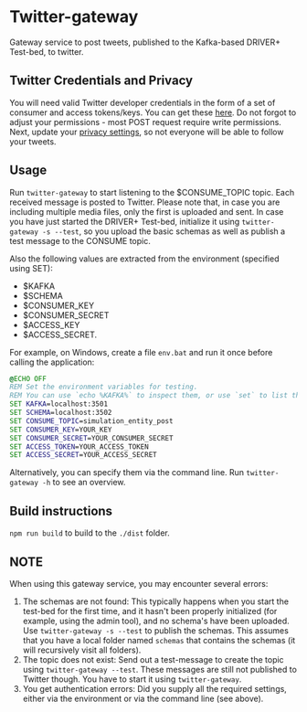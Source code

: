# Twitter-gateway

Gateway service to post tweets, published to the Kafka-based DRIVER+ Test-bed, to twitter.

## Twitter Credentials and Privacy

You will need valid Twitter developer credentials in the form of a set of consumer and access tokens/keys. You can get these [here](https://apps.twitter.com). Do not forgot to adjust your permissions - most POST request require write permissions. Next, update your [privacy settings](https://twitter.com/settings/safety), so not everyone will be able to follow your tweets.

## Usage

Run `twitter-gateway` to start listening to the $CONSUME_TOPIC topic. Each received message is posted to Twitter. Please note that, in case you are including multiple media files, only the first is uploaded and sent. In case you have just started the DRIVER+ Test-bed, initialize it using `twitter-gateway -s --test`, so you upload the basic schemas as well as publish a test message to the CONSUME topic.

Also the following values are extracted from the environment (specified using SET):
- $KAFKA
- $SCHEMA
- $CONSUMER_KEY
- $CONSUMER_SECRET
- $ACCESS_KEY
- $ACCESS_SECRET.

For example, on Windows, create a file `env.bat` and run it once before calling the application:

```bat
@ECHO OFF
REM Set the environment variables for testing.
REM You can use `echo %KAFKA%` to inspect them, or use `set` to list them all.
SET KAFKA=localhost:3501
SET SCHEMA=localhost:3502
SET CONSUME_TOPIC=simulation_entity_post
SET CONSUMER_KEY=YOUR_KEY
SET CONSUMER_SECRET=YOUR_CONSUMER_SECRET
SET ACCESS_TOKEN=YOUR_ACCESS_TOKEN
SET ACCESS_SECRET=YOUR_ACCESS_SECRET
```

Alternatively, you can specify them via the command line. Run `twitter-gateway -h` to see an overview.

## Build instructions

`npm run build` to build to the `./dist` folder.

## NOTE

When using this gateway service, you may encounter several errors:
1. The schemas are not found: This typically happens when you start the test-bed for the first time, and it hasn't been properly initialized (for example, using the admin tool), and no schema's have been uploaded. Use `twitter-gateway -s --test` to publish the schemas. This assumes that you have a local folder named `schemas` that contains the schemas (it will recursively visit all folders).
2. The topic does not exist: Send out a test-message to create the topic using `twitter-gateway --test`. These messages are still not published to Twitter though. You have to start it using `twitter-gateway`.
3. You get authentication errors: Did you supply all the required settings, either via the environment or via the command line (see above).


